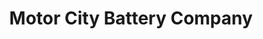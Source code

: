 ---
title: "Motor City Battery Company"
url: /brownstown-township/motor-city-battery-company/
shop: Autowerkstatt
---